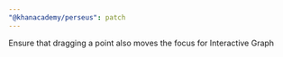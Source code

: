 ```yaml
---
"@khanacademy/perseus": patch
---
```


Ensure that dragging a point also moves the focus for Interactive Graph
